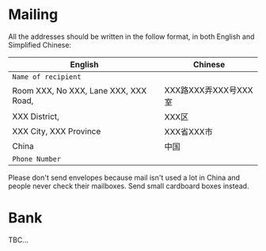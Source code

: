 # Mailing

All the addresses should be written in the follow format, in both English and Simplified Chinese:                                         

| English                               | Chinese              |
| ------------------------------------- | -------------------- |
| `Name of recipient`                   |                      |
| Room XXX, No XXX, Lane XXX, XXX Road, | XXX路XXX弄XXX号XXX室 |
| XXX District,                         | XXX区                |
| XXX City, XXX Province                | XXX省XXX市           |
| China                                 | 中国                 |
| `Phone Number`                        |                      |

Please don't send envelopes because mail isn't used a lot in China and people never check their mailboxes. Send small cardboard boxes instead.

# Bank

TBC...
